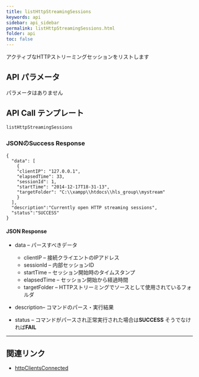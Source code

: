 ```yaml
---
title: listHttpStreamingSessions
keywords: api
sidebar: api_sidebar
permalink: listHttpStreamingSessions.html
folder: api
toc: false
---
```


アクティブなHTTPストリーミングセッションをリストします



## API パラメータ

パラメータはありません



## API Call テンプレート

```
listHttpStreamingSessions
```



### JSONのSuccess Response

```
{
  "data": [
    {
    "clientIP": "127.0.0.1",
    "elapsedTime": 33,
    "sessionId": 1,
    "startTime": "2014-12-17T18-31-13",
    "targetFolder": "C:\\xampp\\htdocs\\hls_group\\mystream"
    }
  ],
  "description":"Currently open HTTP streaming sessions",
  "status":"SUCCESS"
}
```



#### JSON Response

- data – パースすべきデータ
  - clientIP – 接続クライエントのIPアドレス
  - sessionId – 内部セッションID
  - startTime – セッション開始時のタイムスタンプ
  - elapsedTime – セッション開始から経過時間
  - targetFolder – HTTPストリーミングでソースとして使用されているフォルダ

- description– コマンドのパース・実行結果
- status – コマンドがパースされ正常実行された場合は**SUCCESS** そうでなければ**FAIL**


------

## 関連リンク

- [httpClientsConnected](httpClientsConnected.html)